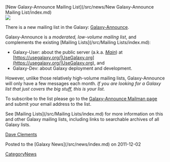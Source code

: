 <div class='newsItemHeader'>[New Galaxy-Announce Mailing List](/src/news/New Galaxy-Announce Mailing List/index.md)</div>
<div class='right'>
<a href='http://lists.bx.psu.edu/listinfo/galaxy-announce'><img src="/src/images/Logos/MailmanLogoSmall.png" /></a>
</div>

There is a new mailing list in the Galaxy: [Galaxy-Announce](http://lists.bx.psu.edu/listinfo/galaxy-announce).  

Galaxy-Announce is a *moderated, low-volume mailing list*, and complements the existing [Mailing Lists](/src/Mailing Lists/index.md): 
* Galaxy-User: about the public server (a.k.a. *[Main](/src/Main/index.md)*) at [https://usegalaxy.org/|UseGalaxy.org](https://usegalaxy.org/|UseGalaxy.org), and 
* Galaxy-Dev: about Galaxy deployment and development.  

However, unlike those relatively high-volume mailing lists, Galaxy-Announce will only have a few messages each month.  *If you are looking for a Galaxy list that just covers the big stuff, this is your list.*

To subscribe to the list please go to the [Galaxy-Announce Mailman page](http://lists.bx.psu.edu/listinfo/galaxy-announce) and submit your email address to the list.

See [Mailing Lists](/src/Mailing Lists/index.md) for more information on this and other Galaxy mailing lists, including links to searchable archives of all Galaxy lists.

[Dave Clements](/src/DaveClements/index.md)
<div class='newsItemFooter'>Posted to the [Galaxy News](/src/news/index.md) on 2011-12-02</div>

[CategoryNews](/src/CategoryNews/index.md)
